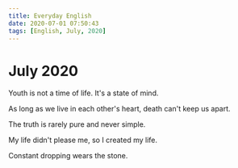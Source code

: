 ```yaml
---
title: Everyday English
date: 2020-07-01 07:50:43
tags: [English, July, 2020]
---
```



# July 2020

Youth is not a time of life. It's a state of mind.

As long as we live in each other's heart, death can't keep us apart.

The truth is rarely pure and never simple.

My life didn't please me, so I created my life.

Constant dropping wears the stone.